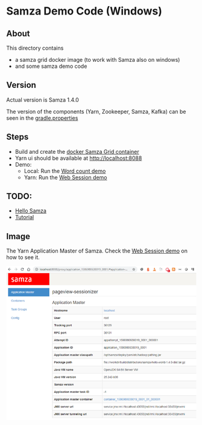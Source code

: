 # Samza Demo Code (Windows)

## About

This directory contains
  * a samza grid docker image (to work with Samza also on windows)
  * and some samza demo code

## Version

Actual version is Samza 1.4.0

The version of the components (Yarn, Zookeeper, Samza, Kafka) can be seen in the [gradle.properties](gradle.properties) 

## Steps

  * Build and create the [docker Samza Grid container](./doc/samza-grid-docker.md)
  * Yarn ui should be available at [http://localhost:8088](http://localhost:8088)
  * Demo:
     * Local: Run the [Word count demo](./doc/demo_word_count.md)
     * Yarn: Run the [Web Session demo](./doc/demo_session_window.md)


## TODO:

  * [Hello Samza](doc/samza-hello.md)
  * [Tutorial](http://samza.apache.org/learn/tutorials/latest/)

## Image

The Yarn Application Master of Samza. Check the [Web Session demo](./doc/demo_session_window.md) on how to see it.

<img src="doc/demo_session_window_application_master.png" alt="Application Master of Samza" >  